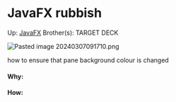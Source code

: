# JavaFX rubbish

Up: [JavaFX](javafx)
Brother(s):
TARGET DECK


![Pasted image 20240307091710.png](pasted_image_20240307091710.png)

how to ensure that pane background colour is changed




































#### Why:
#### How:









